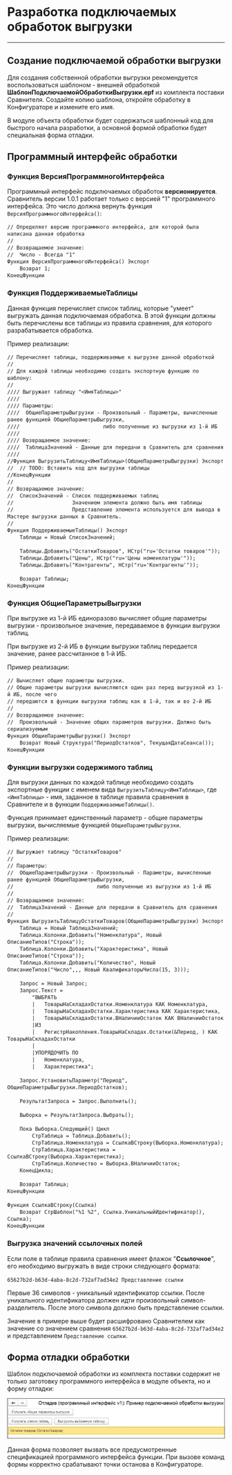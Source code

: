 # Разработка подключаемых обработок выгрузки
---

## Создание подключаемой обработки выгрузки
Для создания собственной обработки выгрузки рекомендуется воспользоваться шаблоном - внешней обработкой **ШаблонПодключаемойОбработкиВыгрузки.epf** из комплекта поставки Сравнителя. Создайте копию шаблона, откройте обработку в Конфигураторе и измените его имя.

В модуле объекта обработки будет содержаться шаблонный код для быстрого начала разработки, а основной формой обработки будет специальная форма отладки.

## Программный интерфейс обработки
### Функция ВерсияПрограммногоИнтерфейса
Программный интерфейс подключаемых обработок **версионируется**. Сравнитель версии 1.0.1 работает только с версией "1" программного интерфейса. Это число должна вернуть функция `ВерсияПрограммногоИнтерфейса()`:

```
// Определяет версию программного интерфейса, для которой была написана данная обработка
// 
// Возвращаемое значение:
//  Число - Всегда "1"
Функция ВерсияПрограммногоИнтерфейса() Экспорт
	Возврат 1;
КонецФункции
```

### Функция ПоддерживаемыеТаблицы
Данная функция перечисляет список таблиц, которые "умеет" выгружать данная подключаемая обработка. В этой функции должны быть перечислены все таблицы из правила сравнения, для которого разрабатывается обработка.

Пример реализации:

```
// Перечисляет таблицы, поддерживаемые к выгрузке данной обработкой
//
// Для каждой таблицы необходимо создать экспортную функцию по шаблону:
//
//// Выгружает таблицу "<ИмяТаблицы>"
////
//// Параметры:
////  ОбщиеПараметрыВыгрузки - Произвольный - Параметры, вычисленные ранее функцией ОбщиеПараметрыВыгрузки,
////                           либо полученные из выгрузки из 1-й ИБ
////
//// Возвращаемое значение:
////  ТаблицаЗначений - Данные для передачи в Сравнитель для сравнения
////
//Функция ВыгрузитьТаблицу<ИмяТаблицы>(ОбщиеПараметрыВыгрузки) Экспорт
//	// TODO: Вставить код для выгрузки таблицы
//КонецФункции
// 
// Возвращаемое значение:
//  СписокЗначений - Список поддерживаемых таблиц
//                   Значением элемента должно быть имя таблицы
//                   Представление элемента используется для вывода в Мастере выгрузки данных в Сравнитель.
//
Функция ПоддерживаемыеТаблицы() Экспорт
	Таблицы = Новый СписокЗначений;
	
	Таблицы.Добавить("ОстаткиТоваров", НСтр("ru='Остатки товаров'"));
	Таблицы.Добавить("Цены", НСтр("ru='Цены номенклатуры'"));
	Таблицы.Добавить("Контрагенты", НСтр("ru='Контрагенты'"));
	
	Возврат Таблицы;
КонецФункции
```

### Функция ОбщиеПараметрыВыгрузки
При выгрузке из 1-й ИБ единоразово вычисляет общие параметры выгрузки - произвольное значение, передаваемое в функции выгрузки таблиц.

При выгрузке из 2-й ИБ в функции выгрузки таблиц передается значение, ранее рассчитанное в 1-й ИБ.

Пример реализации:

```
// Вычисляет общие параметры выгрузки.
// Общие параметры выгрузки вычисляются один раз перед выгрузкой из 1-й ИБ, после чего
// передаются в функции выгрузки таблиц как в 1-й, так и во 2-й ИБ
// 
// Возвращаемое значение:
//  Произвольный - Значение общих параметров выгрузки. Должно быть сериализуемым
Функция ОбщиеПараметрыВыгрузки() Экспорт
	Возврат Новый Структура("ПериодОстатков", ТекущаяДатаСеанса());
КонецФункции
```

### Функции выгрузки содержимого таблиц
Для выгрузки данных по каждой таблице необходимо создать экспортные функции с именем вида `ВыгрузитьТаблицу<ИмяТаблицы>`, где `<ИмяТаблицы>` - имя, заданное в таблице правила сравнения в Сравнителе и в функции `ПоддерживаемыеТаблицы()`.

Функция принимает единственный параметр - общие параметры выгрузки, вычисляемые функцией `ОбщиеПараметрыВыгрузки`.

Пример реализации:

```
// Выгружает таблицу "ОстаткиТоваров"
//
// Параметры:
//  ОбщиеПараметрыВыгрузки - Произвольный - Параметры, вычисленные ранее функцией ОбщиеПараметрыВыгрузки,
//                           либо полученные из выгрузки из 1-й ИБ
//
// Возвращаемое значение:
//  ТаблицаЗначений - Данные для передачи в Сравнитель для сравнения
//
Функция ВыгрузитьТаблицуОстаткиТоваров(ОбщиеПараметрыВыгрузки) Экспорт
	Таблица = Новый ТаблицаЗначений;
	Таблица.Колонки.Добавить("Номенклатура", Новый ОписаниеТипов("Строка"));
	Таблица.Колонки.Добавить("Характеристика", Новый ОписаниеТипов("Строка"));
	Таблица.Колонки.Добавить("Количество", Новый ОписаниеТипов("Число",,, Новый КвалификаторыЧисла(15, 3)));
	
	Запрос = Новый Запрос;
	Запрос.Текст = 
		"ВЫБРАТЬ
		|	ТоварыНаСкладахОстатки.Номенклатура КАК Номенклатура,
		|	ТоварыНаСкладахОстатки.Характеристика КАК Характеристика,
		|	ТоварыНаСкладахОстатки.ВНаличииОстаток КАК ВНаличииОстаток
		|ИЗ
		|	РегистрНакопления.ТоварыНаСкладах.Остатки(&Период, ) КАК ТоварыНаСкладахОстатки
		|
		|УПОРЯДОЧИТЬ ПО
		|	Номенклатура,
		|	Характеристика";
	
	Запрос.УстановитьПараметр("Период", ОбщиеПараметрыВыгрузки.ПериодОстатков);
	
	РезультатЗапроса = Запрос.Выполнить();
	
	Выборка = РезультатЗапроса.Выбрать();
	
	Пока Выборка.Следующий() Цикл
		СтрТаблица = Таблица.Добавить();
		СтрТаблица.Номенклатура = СсылкаВСтроку(Выборка.Номенклатура);
		СтрТаблица.Характеристика = СсылкаВСтроку(Выборка.Характеристика);
		СтрТаблица.Количество = Выборка.ВНаличииОстаток;
	КонецЦикла;
	
	Возврат Таблица;
КонецФункции

Функция СсылкаВСтроку(Ссылка)
	Возврат СтрШаблон("%1 %2", Ссылка.УникальныйИдентификатор(), Ссылка);
КонецФункции
```

### Выгрузка значений ссылочных полей
Если поле в таблице правила сравнения имеет флажок "**Ссылочное**", его необходимо выгружать в виде строки следующего формата:

`65627b2d-b63d-4aba-8c2d-732af7ad34e2 Представление ссылки`

Первые 36 символов - уникальный идентификатор ссылки. После уникального идентификатора должен идти произвольный символ-разделитель. После этого символа должно быть представление ссылки.

Значение в примере выше будет расшифровано Сравнителем как значение со значением сравнения `65627b2d-b63d-4aba-8c2d-732af7ad34e2` и представлением `Представление ссылки`.

## Форма отладки обработки
Шаблон подключаемой обработки из комплекта поставки содержит не только заготовку программного интерфейса в модуле объекта, но и форму отладки:

![Форма отладки](data-export-epf_img/debug-form.png)

Данная форма позволяет вызвать все предусмотренные спецификацией программного интерфейса функции. При вызове команд формы корректно срабатывают точки останова в Конфигураторе.